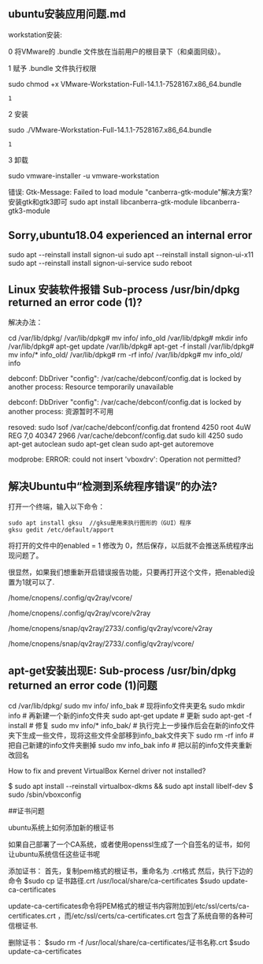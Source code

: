 ## ubuntu安装应用问题.md




workstation安装:


0 将VMware的 .bundle 文件放在当前用户的根目录下（和桌面同级）。

1 赋予 .bundle 文件执行权限

sudo chmod +x VMware-Workstation-Full-14.1.1-7528167.x86_64.bundle

    1

2 安装

sudo ./VMware-Workstation-Full-14.1.1-7528167.x86_64.bundle

    1

3 卸载

sudo vmware-installer -u vmware-workstation


错误:
Gtk-Message: Failed to load module "canberra-gtk-module"解决方案?
安装gtk和gtk3即可
sudo apt install libcanberra-gtk-module libcanberra-gtk3-module



## Sorry,ubuntu18.04 experienced an internal error

sudo apt --reinstall install signon-ui
sudo apt --reinstall install signon-ui-x11
sudo apt --reinstall install signon-ui-service
sudo reboot


## Linux 安装软件报错 Sub-process /usr/bin/dpkg returned an error code (1)?

解决办法：

cd /var/lib/dpkg/
/var/lib/dpkg# mv info/ info_old
/var/lib/dpkg# mkdir info
/var/lib/dpkg# apt-get update
/var/lib/dpkg# apt-get -f install
/var/lib/dpkg# mv info/* info_old/
/var/lib/dpkg# rm -rf info/
/var/lib/dpkg# mv info_old/ info


debconf: DbDriver "config": /var/cache/debconf/config.dat is locked by another process: Resource temporarily unavailable

debconf: DbDriver "config": /var/cache/debconf/config.dat is locked by another process: 资源暂时不可用

resoved: 
sudo lsof /var/cache/debconf/config.dat
frontend 4250 root    4uW  REG    7,0    40347 2966 /var/cache/debconf/config.dat
sudo kill 4250
sudo apt-get autoclean
sudo apt-get clean
sudo apt-get autoremove 


modprobe: ERROR: could not insert 'vboxdrv': Operation not permitted?






## 解决Ubuntu中“检测到系统程序错误”的办法?
打开一个终端，输入以下命令：

    sudo apt install gksu  //gksu是用来执行图形的（GUI）程序
    gksu gedit /etc/default/apport
     

将打开的文件中的enabled = 1 修改为 0，然后保存，以后就不会推送系统程序出现问题了。

很显然，如果我们想重新开启错误报告功能，只要再打开这个文件，把enabled设置为1就可以了.



/home/cnopens/.config/qv2ray/vcore/

/home/cnopens/.config/qv2ray/vcore/v2ray


/home/cnopens/snap/qv2ray/2733/.config/qv2ray/vcore/v2ray

/home/cnopens/snap/qv2ray/2733/.config/qv2ray/vcore/



## apt-get安装出现E: Sub-process /usr/bin/dpkg returned an error code (1)问题

cd /var/lib/dpkg/
sudo mv info/ info_bak          # 现将info文件夹更名
sudo mkdir info                 # 再新建一个新的info文件夹
sudo apt-get update             # 更新
sudo apt-get -f install         # 修复
sudo mv info/* info_bak/        # 执行完上一步操作后会在新的info文件夹下生成一些文件，现将这些文件全部移到info_bak文件夹下
sudo rm -rf info                # 把自己新建的info文件夹删掉
sudo mv info_bak info           # 把以前的info文件夹重新改回名



How to fix and prevent VirtualBox Kernel driver not installed?

$ sudo apt install --reinstall virtualbox-dkms && sudo apt install libelf-dev
$ sudo /sbin/vboxconfig



##证书问题

 ubuntu系统上如何添加新的根证书

如果自己部署了一个CA系统，或者使用openssl生成了一个自签名的证书，如何让ubuntu系统信任这些证书呢

添加证书：
首先，复制pem格式的根证书，重命名为 .crt格式
然后，执行下边的命令
$sudo cp 证书路径.crt /usr/local/share/ca-certificates
$sudo update-ca-certificates

update-ca-certificates命令将PEM格式的根证书内容附加到/etc/ssl/certs/ca-certificates.crt ，而/etc/ssl/certs/ca-certificates.crt 包含了系统自带的各种可信根证书.

删除证书：
$sudo rm -f /usr/local/share/ca-certificates/证书名称.crt
$sudo update-ca-certificates
